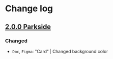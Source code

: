 # Change log

## [2.0.0 Parkside](https://github.com/cake-hub/parkside-figma/tree/v2.0.0)

### Changed

* `Doc`, `Figma`: "Card" | Changed background color
